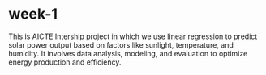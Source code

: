 # week-1
This is AICTE Intership project in which we use linear regression to predict solar power output based on factors like sunlight, temperature, and humidity. It involves data analysis, modeling, and evaluation to optimize energy production and efficiency.
